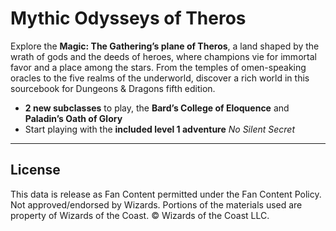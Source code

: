 # Mythic Odysseys of Theros

Explore the **Magic: The Gathering’s plane of Theros**, a land shaped by the wrath of gods and the deeds of heroes, where champions vie for immortal favor and a place among the stars. From the temples of omen-speaking oracles to the five realms of the underworld, discover a rich world in this sourcebook for Dungeons & Dragons fifth edition.

* **2 new subclasses** to play, the **Bard’s College of Eloquence** and **Paladin’s Oath of Glory**
* Start playing with the **included level 1 adventure** _No Silent Secret_

---

## License

This data is release as Fan Content permitted under the Fan Content Policy. Not approved/endorsed by Wizards. Portions of the materials used are property of Wizards of the Coast. © Wizards of the Coast LLC.
